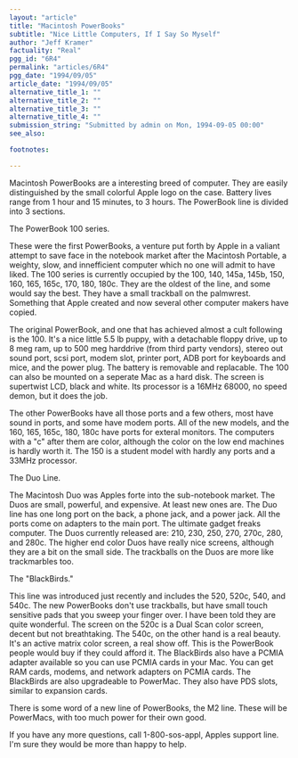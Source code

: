 ```yaml
---
layout: "article"
title: "Macintosh PowerBooks"
subtitle: "Nice Little Computers, If I Say So Myself"
author: "Jeff Kramer"
factuality: "Real"
pgg_id: "6R4"
permalink: "articles/6R4"
pgg_date: "1994/09/05"
article_date: "1994/09/05"
alternative_title_1: ""
alternative_title_2: ""
alternative_title_3: ""
alternative_title_4: ""
submission_string: "Submitted by admin on Mon, 1994-09-05 00:00"
see_also:

footnotes: 

---
```

<div>
<p>Macintosh PowerBooks are a interesting breed of computer. They are easily distinguished by the small colorful Apple logo on the case. Battery lives range from 1 hour and 15 minutes, to 3 hours. The PowerBook line is divided into 3 sections.</p>
<p>The PowerBook 100 series.</p>
<p>These were the first PowerBooks, a venture put forth by Apple in a valiant attempt to save face in the notebook market after the Macintosh Portable, a weighty, slow, and innefficient computer which no one will admit to have liked. The 100 series is currently occupied by the 100, 140, 145a, 145b, 150, 160, 165, 165c, 170, 180, 180c. They are the oldest of the line, and some would say the best. They have a small trackball on the palmwrest. Something that Apple created and now several other computer makers have copied.</p>
<p>The original PowerBook, and one that has achieved almost a cult following is the 100. It's a nice little 5.5 lb puppy, with a detachable floppy drive, up to 8 meg ram, up to 500 meg harddrive (from third party vendors), stereo out sound port, scsi port, modem slot, printer port, ADB port for keyboards and mice, and the power plug. The battery is removable and replacable. The 100 can also be mounted on a seperate Mac as a hard disk. The screen is supertwist LCD, black and white. Its processor is a 16MHz 68000, no speed demon, but it does the job.</p>
<p>The other PowerBooks have all those ports and a few others, most have sound in ports, and some have modem ports. All of the new models, and the 160, 165, 165c, 180, 180c have ports for exteral monitors. The computers with a "c" after them are color, although the color on the low end machines is hardly worth it. The 150 is a student model with hardly any ports and a 33MHz processor.</p>
<p>The Duo Line.</p>
<p>The Macintosh Duo was Apples forte into the sub-notebook market. The Duos are small, powerful, and expensive. At least new ones are. The Duo line has one long port on the back, a phone jack, and a power jack. All the ports come on adapters to the main port. The ultimate gadget freaks computer. The Duos currently released are: 210, 230, 250, 270, 270c, 280, and 280c. The higher end color Duos have really nice screens, although they are a bit on the small side. The trackballs on the Duos are more like trackmarbles too.</p>
<p>The "BlackBirds."</p>
<p>This line was introduced just recently and includes the 520, 520c, 540, and 540c. The new PowerBooks don't use trackballs, but have small touch sensitive pads that you sweep your finger over. I have been told they are quite wonderful. The screen on the 520c is a Dual Scan color screen, decent but not breathtaking. The 540c, on the other hand is a real beauty. It's an active matrix color screen, a real show off. This is the PowerBook people would buy if they could afford it. The BlackBirds also have a PCMIA adapter available so you can use PCMIA cards in your Mac. You can get RAM cards, modems, and network adapters on PCMIA cards. The BlackBirds are also upgradeable to PowerMac. They also have PDS slots, similar to expansion cards.</p>
<p>There is some word of a new line of PowerBooks, the M2 line. These will be PowerMacs, with too much power for their own good.</p>
<p>If you have any more questions, call 1-800-sos-appl, Apples support line. I'm sure they would be more than happy to help. <!--Amazon_CLS_IM_END--></p>
</div>

